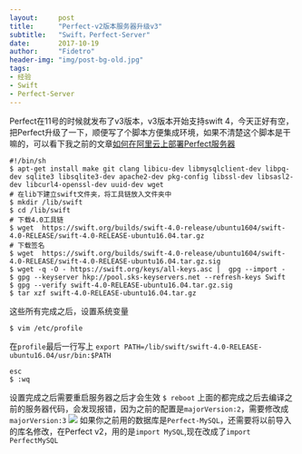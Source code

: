 ```yaml
---
layout:     post
title:      "Perfect-v2版本服务器升级v3"
subtitle:   "Swift，Perfect-Server"
date:       2017-10-19
author:     "Fidetro"
header-img: "img/post-bg-old.jpg"
tags:
- 经验
- Swift
- Perfect-Server
---
```

Perfect在11号的时候就发布了v3版本，v3版本开始支持swift 4，今天正好有空，把Perfect升级了一下，顺便写了个脚本方便集成环境，如果不清楚这个脚本是干嘛的，可以看下我之前的文章[如何在阿里云上部署Perfect服务器
](http://www.jianshu.com/p/fc4971b72737)
```
#!/bin/sh
$ apt-get install make git clang libicu-dev libmysqlclient-dev libpq-dev sqlite3 libsqlite3-dev apache2-dev pkg-config libssl-dev libsasl2-dev libcurl4-openssl-dev uuid-dev wget
# 在lib下建立swift文件夹，将工具链放入文件夹中
$ mkdir /lib/swift
$ cd /lib/swift
# 下载4.0工具链
$ wget  https://swift.org/builds/swift-4.0-release/ubuntu1604/swift-4.0-RELEASE/swift-4.0-RELEASE-ubuntu16.04.tar.gz
# 下载签名
$ wget  https://swift.org/builds/swift-4.0-release/ubuntu1604/swift-4.0-RELEASE/swift-4.0-RELEASE-ubuntu16.04.tar.gz.sig
$ wget -q -O - https://swift.org/keys/all-keys.asc |  gpg --import -
$ gpg --keyserver hkp://pool.sks-keyservers.net --refresh-keys Swift
$ gpg --verify swift-4.0-RELEASE-ubuntu16.04.tar.gz.sig
$ tar xzf swift-4.0-RELEASE-ubuntu16.04.tar.gz
```
这些所有完成之后，设置系统变量
```
$ vim /etc/profile
```
在`profile`最后一行写上
`export PATH=/lib/swift/swift-4.0-RELEASE-ubuntu16.04/usr/bin:$PATH`
```
esc
$ :wq
```
设置完成之后需要重启服务器之后才会生效
`$ reboot`
上面的都完成之后去编译之前的服务器代码，会发现报错，因为之前的配置是`majorVersion:2`，需要修改成`majorVersion:3`
![](http://foolishtalk.oss-cn-shenzhen.aliyuncs.com/4AFAF1D2-EB80-4CFB-9A46-B4439EE8A96B.png)
如果你之前用的数据库是`Perfect-MySQL`，还需要将以前导入的库名修改，在Perfect v2，用的是`import MySQL`,现在改成了`import PerfectMySQL`
